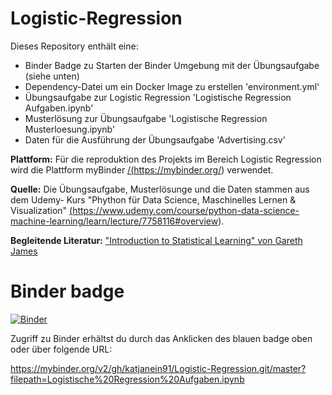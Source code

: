# Logistic-Regression

Dieses Repository enthält eine:
<ul>
  <li> Binder Badge zu Starten der Binder Umgebung mit der Übungsaufgabe (siehe unten)</li>
  <li> Dependency-Datei um ein Docker Image zu erstellen 'environment.yml'</li>
  <li> Übungsaufgabe zur Logistic Regression 'Logistische Regression Aufgaben.ipynb' </li>
  <li> Musterlösung zur Übungsaufgabe  'Logistische Regression Musterloesung.ipynb'</li>
  <li> Daten für die Ausführung der Übungsaufgabe 'Advertising.csv' </li>
 </ul>
 
<b>Plattform:</b> Für die reproduktion des Projekts im Bereich Logistic Regression wird die Plattform myBinder <a href = "https://mybinder.org">/(https://mybinder.org/)</a> verwendet.
 
 <b>Quelle:</b> Die Übungsaufgabe, Musterlösunge und die Daten stammen aus dem Udemy- Kurs "Phython für Data Science, Maschinelles Lernen & Visualization" <a href = "https://www.udemy.com/course/python-data-science-machine-learning/learn/lecture/7758116#overview">(https://www.udemy.com/course/python-data-science-machine-learning/learn/lecture/7758116#overview)</a>.
  
<b>Begleitende Literatur:</b> <a href = http://faculty.marshall.usc.edu/gareth-james/ISL/ISLR%20Seventh%20Printing.pdf>"Introduction to Statistical Learning" von Gareth James</a>

# Binder badge

[![Binder](https://mybinder.org/badge_logo.svg)](https://mybinder.org/v2/gh/katjanein91/Logistic-Regression.git/master?filepath=Logistische%20Regression%20Aufgaben.ipynb)

Zugriff zu Binder erhältst du durch das Anklicken des blauen badge oben oder über folgende URL:

https://mybinder.org/v2/gh/katjanein91/Logistic-Regression.git/master?filepath=Logistische%20Regression%20Aufgaben.ipynb
